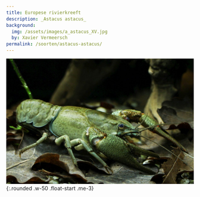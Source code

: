```yaml
---
title: Europese rivierkreeft
description: _Astacus astacus_
background:
  img: /assets/images/a_astacus_XV.jpg
  by: Xavier Vermeersch
permalink: /soorten/astacus-astacus/
---
```


![photo](assets/images/a_astacus_XV.jpg){:.rounded .w-50 .float-start .me-3}
